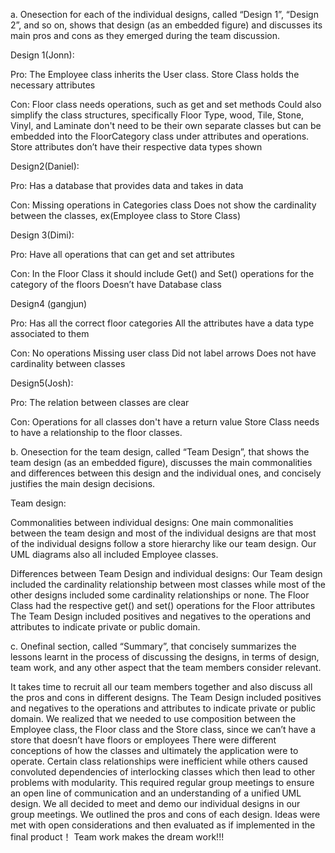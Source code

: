 a. Onesection for each of the individual designs, called “Design 1”, “Design 2”, and so on, shows that design (as an embedded figure) and discusses its main pros and cons as they emerged during the team discussion. 

Design 1(Jonn): 


Pro:
The Employee class inherits the User class.
Store Class holds the necessary attributes 

Con:
Floor class needs operations, such as get and set methods
Could also simplify the class structures, specifically Floor Type, wood, Tile, Stone, Vinyl, and Laminate don't need to be their own separate classes but can be embedded into the FloorCategory class under attributes and operations.
Store attributes don’t have their respective data types shown



Design2(Daniel):

Pro:
Has a database that provides data and takes in data


Con:
Missing operations in Categories class
Does not show the cardinality between the classes, ex(Employee class to Store Class)











Design 3(Dimi):

Pro:
Have all operations that can get and set attributes


Con:
In the Floor Class it should include Get() and Set() operations for the category of the floors
Doesn’t have Database class






Design4 (gangjun)

Pro:
Has all the correct floor categories
All the attributes have a data type associated to them



Con:
No operations
Missing user class 
Did not label arrows
Does not have cardinality between classes










Design5(Josh):


Pro:
The relation between classes are clear


Con:
Operations for all classes don't have a return value
Store Class needs to have a relationship to the floor classes.










b. Onesection for the team design, called “Team Design”, that shows the team design (as an embedded figure), discusses the main commonalities and differences between this design and the individual ones, and concisely justifies the main design decisions.


Team design:

Commonalities between individual designs:
One main commonalities between the team design and most of the individual designs are that most of the individual designs follow a store hierarchy like our team design. 
Our UML diagrams also all included Employee classes.

Differences between Team Design and individual designs:
Our Team design included the cardinality relationship between most classes while most of the other designs included some cardinality relationships or none.
The Floor Class had the respective get() and set() operations for the Floor attributes
The Team Design included positives and negatives to the operations and attributes to indicate private or public domain.





c. Onefinal section, called “Summary”, that concisely summarizes the lessons learnt in the process of discussing the designs, in terms of design, team work, and any other aspect that the team members consider relevant.

It takes time to recruit all our team members together and also discuss all the pros and cons in different designs.
The Team Design included positives and negatives to the operations and attributes to indicate private or public domain.
We realized that we needed to use composition between the Employee class, the Floor class and the Store class, since we can’t have a store that doesn’t have floors or employees 
There were different conceptions of how the classes and ultimately the application were to operate. Certain class relationships were inefficient while others caused convoluted dependencies of interlocking classes which then lead to other problems with modularity. This required regular group meetings to ensure an open line of communication and an understanding of a unified UML design. We all decided to meet and demo our individual designs in our group meetings. We outlined the pros and cons of each design. Ideas were met with open considerations and then evaluated as if implemented in the final product！
Team work makes the dream work!!!

